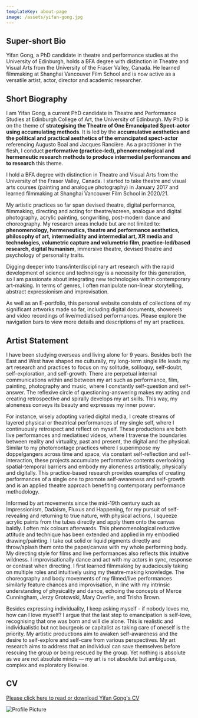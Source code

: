 ```yaml
---
templateKey: about-page
image: /assets/yifan-gong.jpg
---
```

## Super-short Bio

Yifan Gong, a PhD candidate in theatre and performance studies at the University of Edinburgh, holds a BFA degree with distinction in Theatre and Visual Arts from the University of the Fraser Valley, Canada. He learned filmmaking at Shanghai Vancouver Film School and is now active as a versatile artist, actor, director and academic researcher.

<div class="lines-1"></div>

## Short Biography

<div class="lines-1"></div>

<!--StartFragment-->

I am Yifan Gong, a current PhD candidate in Theatre and Performance Studies at Edinburgh College of Art, the University of Edinburgh. My PhD is on the theme of **strategising the Theatre of One Emancipated Spect-actor using accumulating methods**. It is led by the **accumulative aesthetics and the political and practical aesthetics of the emancipated spect-actor** referencing Augusto Boal and Jacques Rancière. As a practitioner in the flesh, I conduct **performative (practice-led), phenomenological and hermeneutic research methods to produce intermedial performances and to research** this theme. 

I hold a BFA degree with distinction in Theatre and Visual Arts from the University of the Fraser Valley, Canada. I started to take theatre and visual arts courses (painting and analogue photography) in January 2017 and learned filmmaking at Shanghai Vancouver Film School in 2020/21. 

My artistic practices so far span devised theatre, digital performance, filmmaking, directing and acting for theatre/screen, analogue and digital photography, acrylic painting, songwriting, post-modern dance and choreography. My research areas include but are not limited to: **phenomenology, hermeneutics, theatre and performance aesthetics, philosophy of art, intermediality and intermedial art, XR media and technologies, volumetric capture and volumetric film, practice-led/based research, digital humanism**, immersive theatre, devised theatre and psychology of personality traits. 

Digging deeper into trans/interdisciplinary art research with the rapid development of science and technology is a necessity for this generation, so I am passionate about integrating new technologies within contemporary art-making. In terms of genres, I often manipulate non-linear storytelling, abstract expressionism and improvisation. 

As well as an E-portfolio, this personal website consists of collections of my significant artworks made so far, including digital documents, showreels and video recordings of live/mediatised performances. Please explore the navigation bars to view more details and descriptions of my art practices.

<!--EndFragment-->

<div class="lines-1"></div>

## Artist Statement

<!--StartFragment-->

I have been studying overseas and living alone for 9 years. Besides both the East and West have shaped me culturally, my long-term single life leads my art research and practices to focus on my solitude, soliloquy, self-doubt, self-exploration, and self-growth. There are perpetual internal communications within and between my art such as performance, film, painting, photography and music, where I constantly self-question and self-answer. The reflexive circle of questioning-answering makes my acting and creating retrospective and spirally develops my art skills. This way, my aloneness conveys its beauty and expresses my inner power.

For instance, wisely adopting varied digital media, I create streams of layered physical or theatrical performances of my single self, where I continuously retrospect and reflect on myself. These productions are both live performances and mediatised videos, where I traverse the boundaries between reality and virtuality, past and present, the digital and the physical. Similar to my photomontage practices where I superimpose my doppelgangers across time and space, via constant self-reflection and self-interaction, these projects accumulate performative contents overlooking spatial-temporal barriers and embody my aloneness artistically, physically and digitally. This practice-based research provides examples of creating performances of a single one to promote self-awareness and self-growth and is an applied theatre approach benefiting contemporary performance methodology.

Informed by art movements since the mid-19th century such as Impressionism, Dadaism, Fluxus and Happening, for my pursuit of self-revealing and returning to true nature, with physical actions, I squeeze acrylic paints from the tubes directly and apply them onto the canvas baldly. I often mix colours afterwards. This phenomenological reductive attitude and technique has been extended and applied in my embodied drawing/painting. I take out solid or liquid pigments directly and throw/splash them onto the paper/canvas with my whole performing body. My directing style for films and live performances also reflects this intuitive wildness. I improvisationally dance and act with my actors in sync, response or contrast when directing. I first learned filmmaking by audaciously taking on multiple roles and intuitively using my theatre-making knowledge. The choreography and body movements of my filmed/live performances similarly feature chances and improvisation, in line with my intrinsic understanding of physicality and dance, echoing the concepts of Merce Cunningham, Jerzy Grotowski, Mary Overlie, and Trisha Brown.

Besides expressing individuality, I keep asking myself - if nobody loves me, how can I love myself? I argue that the last step to emancipation is self-love, recognising that one was born and will die alone. This is realistic and individualistic but not bourgeois or capitalist as taking care of oneself is the priority. My artistic productions aim to awaken self-awareness and the desire to self-explore and self-care from various perspectives. My art research aims to address that an individual can save themselves before rescuing the group or being rescued by the group. Yet nothing is absolute as we are not absolute minds — my art is not absolute but ambiguous, complex and exploratory likewise.

<!--EndFragment-->

<div class="lines-1"></div>

## CV

[Please click here to read or download Yifan Gong's CV](/assets/yifan-gong-cv-2024oct.pdf)

<div class="lines-1"></div>

![Profile Picture](/assets/dsc01939.jpg)